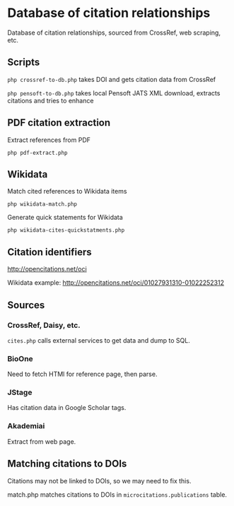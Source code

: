 # Database of citation relationships

Database of citation relationships, sourced from CrossRef, web scraping, etc.


## Scripts

```php crossref-to-db.php``` takes DOI and gets citation data from CrossRef

```php pensoft-to-db.php``` takes local Pensoft JATS XML download, extracts citations and tries to enhance



## PDF citation extraction

Extract references from PDF

```
php pdf-extract.php
```

## Wikidata

Match cited references to Wikidata items

```
php wikidata-match.php 
```

Generate quick statements for Wikidata

```
php wikidata-cites-quickstatments.php
```

## Citation identifiers

http://opencitations.net/oci

Wikidata example: http://opencitations.net/oci/01027931310-01022252312

## Sources

### CrossRef, Daisy, etc.

```cites.php``` calls external services to get data and dump to SQL.

### BioOne

Need to fetch HTMl for reference page, then parse.

### JStage

Has citation data in Google Scholar tags.

### Akademiai

Extract from web page.


## Matching citations to DOIs

Citations may not be linked to DOIs, so we may need to fix this.

match.php matches citations to DOIs in ```microcitations.publications``` table.
